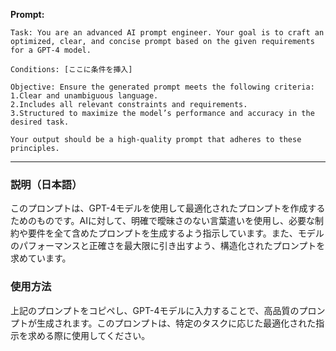 **Prompt:**

```
Task: You are an advanced AI prompt engineer. Your goal is to craft an optimized, clear, and concise prompt based on the given requirements for a GPT-4 model. 

Conditions: [ここに条件を挿入]

Objective: Ensure the generated prompt meets the following criteria:
1.Clear and unambiguous language.
2.Includes all relevant constraints and requirements.
3.Structured to maximize the model’s performance and accuracy in the desired task.

Your output should be a high-quality prompt that adheres to these principles.
```

---

### 説明（日本語）

このプロンプトは、GPT-4モデルを使用して最適化されたプロンプトを作成するためのものです。AIに対して、明確で曖昧さのない言葉遣いを使用し、必要な制約や要件を全て含めたプロンプトを生成するよう指示しています。また、モデルのパフォーマンスと正確さを最大限に引き出すよう、構造化されたプロンプトを求めています。

### 使用方法
上記のプロンプトをコピペし、GPT-4モデルに入力することで、高品質のプロンプトが生成されます。このプロンプトは、特定のタスクに応じた最適化された指示を求める際に使用してください。